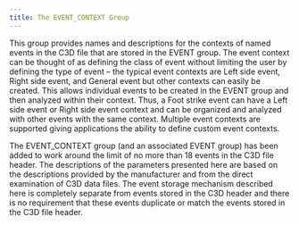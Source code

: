 ```yaml
---
title: The EVENT_CONTEXT Group
---
```


This group provides names and descriptions for the contexts of named events in the C3D file that are stored in the EVENT group.  The event context can be thought of as defining the class of event without limiting the user by defining the type of event – the typical event contexts are Left side event, Right side event, and General event but other contexts can easily be created.  This allows individual events to be created in the EVENT group and then analyzed within their context.  Thus, a Foot strike event can have a Left side event or Right side event context and can be organized and analyzed with other events with the same context.  Multiple event contexts are supported giving applications the ability to define custom event contexts.

The EVENT_CONTEXT group (and an associated EVENT group) has been added to work around the limit of no more than 18 events in the C3D file header.  The descriptions of the parameters presented here are based on the descriptions provided by the manufacturer and from the direct examination of C3D data files.  The event storage mechanism described here is completely separate from events stored in the C3D header and there is no requirement that these events duplicate or match the events stored in the C3D file header.
